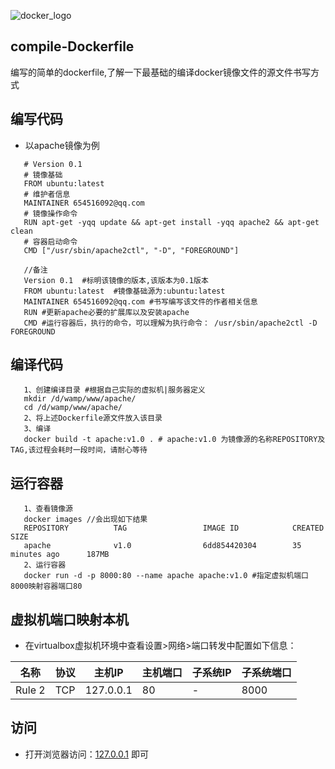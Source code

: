 ![docker_logo](https://ss1.bdstatic.com/70cFuXSh_Q1YnxGkpoWK1HF6hhy/it/u=3534957911,2629491814&fm=27&gp=0.jpg)
## compile-Dockerfile
编写的简单的dockerfile,了解一下最基础的编译docker镜像文件的源文件书写方式
##  编写代码
* 以apache镜像为例
``` Dockerfile源文件
   # Version 0.1  
   # 镜像基础	
   FROM ubuntu:latest
   # 维护者信息
   MAINTAINER 654516092@qq.com
   # 镜像操作命令
   RUN apt-get -yqq update && apt-get install -yqq apache2 && apt-get clean
   # 容器启动命令
   CMD ["/usr/sbin/apache2ctl", "-D", "FOREGROUND"]
   
   //备注
   Version 0.1  #标明该镜像的版本,该版本为0.1版本
   FROM ubuntu:latest  #镜像基础源为:ubuntu:latest
   MAINTAINER 654516092@qq.com #书写编写该文件的作者相关信息
   RUN #更新apache必要的扩展库以及安装apache
   CMD #运行容器后，执行的命令，可以理解为执行命令： /usr/sbin/apache2ctl -D FOREGROUND
```
## 编译代码
```complie file
   1、创建编译目录 #根据自己实际的虚拟机|服务器定义
   mkdir /d/wamp/www/apache/
   cd /d/wamp/www/apache/
   2、将上述Dockerfile源文件放入该目录
   3、编译
   docker build -t apache:v1.0 . # apache:v1.0 为镜像源的名称REPOSITORY及TAG,该过程会耗时一段时间，请耐心等待
```
## 运行容器
``` run contanier
   1、查看镜像源
   docker images //会出现如下结果
   REPOSITORY          TAG                 IMAGE ID            CREATED             SIZE
   apache              v1.0                6dd854420304        35 minutes ago      187MB
   2、运行容器
   docker run -d -p 8000:80 --name apache apache:v1.0 #指定虚拟机端口8000映射容器端口80
```
## 虚拟机端口映射本机
* 在virtualbox虚拟机环境中查看设置>网络>端口转发中配置如下信息：

名称|协议|主机IP|主机端口|子系统IP|子系统端口
-|-|-|-|-|-|
Rule 2|TCP|127.0.0.1|80|-|8000

## 访问
* 打开浏览器访问：[127.0.0.1](http://127.0.0.1) 即可